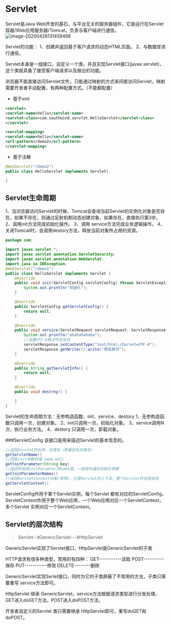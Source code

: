# Servlet
Servlet是Java Web开发的基石，与平台无关的服务器组件，它是运行在Servlet 容器/Web应用服务器/Tomcat，负责与客户端进行通信。
![image-20200426131459468](https://gitee.com/zero049/MyNoteImages/raw/master/image-20200426131459468.png)

Servlet的功能：
1、创建并返回基于客户请求的动态HTML页面。
2、与数据库进行通信。

Servlet本身是一组接口，自定义一个类，并且实现Servlet接口(javax.servlet)，这个类就具备了接受客户端请求以及做出的功能。

浏览器不能直接访问Servlet文件，只能通过映射的方式来间接访问Servlet，映射需要开发者手动配置，有两种配置方式。（不能都配置）
- 基于xml
```xml
<servlet>
<servlet-name>hello</servlet-name>
<servlet-class>com.southwind.servlet.HelloServlet</servlet-class>
</servlet>

<servlet-mapping>
<servlet-name>hello</servlet-name>
<url-pattern>/demo2</url-pattern>
</servlet-mapping>
```
- 基于注解
```java
@WebServlet("/demo2")
public class HelloServlet implements Servlet{

}
```

## Servlet生命周期
1、当浏览器访问Servlet的时候，Tomcat会查询当前Servlet的实例化对象是否存在，如果不存在，则通过反射机制动态创建对象，如果存在，直接执行第3步。
2、调用init方法完成初始化操作。
3、调用 service方法完成业务逻辑操作。
4、关闭Tomcat时，会调用destory方法，释放当前对象所占用的资源。
```java
package com;

import javax.servlet.*;
import javax.servlet.annotation.ServletSecurity;
import javax.servlet.annotation.WebServlet;
import java.io.IOException;
@WebServlet("/demo1")
public class HelloServlet implements Servlet {
    @Override
    public void init(ServletConfig servletConfig) throws ServletException {
        System.out.println("初始化");
    }

    @Override
    public ServletConfig getServletConfig() {
        return null;
    }

    @Override
    public void service(ServletRequest servletRequest, ServletResponse servletResponse) throws ServletException, IOException {
        System.out.println("ahahahahaha");
        //设置UTF-8解决中文乱码
        servletResponse.setContentType("text/html;charset=UTF-8");
        servletResponse.getWriter().write("黑恶黑河");
    }

    @Override
    public String getServletInfo() {
        return null;
    }

    @Override
    public void destroy() {

    }
}

```
Servlet的生命周期方法：无参构造函数、init、service、destory
1、无参构造函数只调用一次，创建对象。
2、init只调用一次，初始化对象。
3、service调用N次，执行业务方法。
4、destory 只调用一次，卸载对象。

###ServletConfig
该接口是用来描述Servlet的基本信息的。
```java
//返回Servlet的名称，全类名（带着包名的类名）
getServletName()
//获取init参数的值（web.xml）
getlnitParameter(String key)
//返回所有的initParamter的name值，一般用作遍历初始化参数
getlnitParameterNames()
//返回ServletContext对象(常用)，它是Servlet的上下文，整个Servlet的全局信息
getServletContext()
```
ServletConfig作用于某个Servlet实例，每个Servlet 都有对应的ServletConfig，ServletContext作用于整个Web应用，一个Web应用对应一个ServletContext，多个Servlet 实例对应一个ServletContext。

## Servlet的层次结构
>Servlet--》GenericServlet---》HttpServlet

GenericServlet实现了Servlet接口，HttpServlet是GenericServlet的子类


HTTP请求有很多种类型，常用的有四种：
GET-----------读取
POST----------保存
PUT-----------修改
DELETE--------删除


GenericServlet实现Serlet接口，同时为它的子类屏蔽了不常用的方法，子类只需要重写 service方法即可。

HttpServlet 继承 GenericServlet，service方法根据请求类型进行分发处理，GET进入doGET方法，POST进入doPOST方法。

开发者自定义的Servlet 类只需要继承 HttpServlet即可，重写doGET和doPOST。